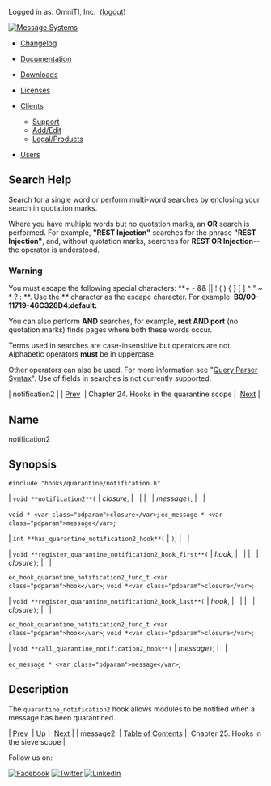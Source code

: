 Logged in as: OmniTI, Inc.  ([logout](https://support.messagesystems.com/logout.php))

[![Message Systems](https://support.messagesystems.com/images/ms-white205.png)](https://support.messagesystems.com/start.php) 

*   [Changelog](https://support.messagesystems.com/start.php?show=changelog)
*   [Documentation](https://support.messagesystems.com/docs/)
*   [Downloads](https://support.messagesystems.com/start.php)

*   [Licenses](https://support.messagesystems.com/license_summary.php)
*   <a href="">Clients</a>
    *   [Support](https://support.messagesystems.com/cs.php)
    *   [Add/Edit](https://support.messagesystems.com/edit_client.php)
    *   [Legal/Products](https://support.messagesystems.com/edit_products.php)
*   [Users](https://support.messagesystems.com/edit_customer.php)

## Search Help

Search for a single word or perform multi-word searches by enclosing your search in quotation marks.

Where you have multiple words but no quotation marks, an **OR** search is performed. For example, **"REST Injection"** searches for the phrase **"REST Injection"**, and, without quotation marks, searches for **REST OR Injection**--the operator is understood.

### Warning

You must escape the following special characters: **+ - && || ! ( ) { } [ ] ^ " ~ * ? : \**. Use the **\** character as the escape character. For example: **B0/00-11719-46C328D4\:default\:**

You can also perform **AND** searches, for example, **rest AND port** (no quotation marks) finds pages where both these words occur.

Terms used in searches are case-insensitive but operators are not. Alphabetic operators **must** be in uppercase.

Other operators can also be used. For more information see "[Query Parser Syntax](https://lucene.apache.org/core/old_versioned_docs/versions/3_0_0/queryparsersyntax.html)". Use of fields in searches is not currently supported.

| notification2 |
| [Prev](extending.hooks.quarantine.message2.php)  | Chapter 24. Hooks in the quarantine scope |  [Next](extending.hooks.sieve.php) |

<a name="extending.hooks.quarantine.notification2"></a>
## Name

notification2

## Synopsis

`#include "hooks/quarantine/notification.h"`

| `void **notification2**(` | <var class="pdparam">closure</var>, |   |
|   | <var class="pdparam">message</var>`)`; |   |

`void * <var class="pdparam">closure</var>`;
`ec_message * <var class="pdparam">message</var>`;

| `int **has_quarantine_notification2_hook**(` | `)`; |   |

| `void **register_quarantine_notification2_hook_first**(` | <var class="pdparam">hook</var>, |   |
|   | <var class="pdparam">closure</var>`)`; |   |

`ec_hook_quarantine_notification2_func_t <var class="pdparam">hook</var>`;
`void *<var class="pdparam">closure</var>`;

| `void **register_quarantine_notification2_hook_last**(` | <var class="pdparam">hook</var>, |   |
|   | <var class="pdparam">closure</var>`)`; |   |

`ec_hook_quarantine_notification2_func_t <var class="pdparam">hook</var>`;
`void *<var class="pdparam">closure</var>`;

| `void **call_quarantine_notification2_hook**(` | <var class="pdparam">message</var>`)`; |   |

`ec_message * <var class="pdparam">message</var>`;<a name="idp23700464"></a>
## Description

The `quarantine_notification2` hook allows modules to be notified when a message has been quarantined.

| [Prev](extending.hooks.quarantine.message2.php)  | [Up](extending.hooks.quarantine.php) |  [Next](extending.hooks.sieve.php) |
| message2  | [Table of Contents](index.php) |  Chapter 25. Hooks in the sieve scope |

Follow us on:

[![Facebook](https://support.messagesystems.com/images/icon-facebook.png)](http://www.facebook.com/messagesystems) [![Twitter](https://support.messagesystems.com/images/icon-twitter.png)](http://twitter.com/#!/MessageSystems) [![LinkedIn](https://support.messagesystems.com/images/icon-linkedin.png)](http://www.linkedin.com/company/message-systems)
